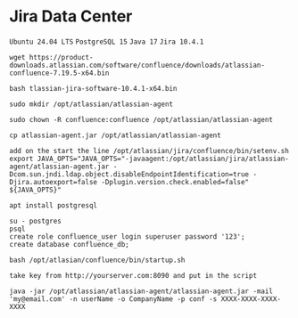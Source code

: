 # Jira Data Center


```Ubuntu 24.04 LTS```
```PostgreSQL 15```
```Java 17```
```Jira 10.4.1```




```
wget https://product-downloads.atlassian.com/software/confluence/downloads/atlassian-confluence-7.19.5-x64.bin

bash tlassian-jira-software-10.4.1-x64.bin

sudo mkdir /opt/atlassian/atlassian-agent

sudo chown -R confluence:confluence /opt/atlassian/atlassian-agent

cp atlassian-agent.jar /opt/atlassian/atlassian-agent

add on the start the line /opt/atlassian/jira/confluence/bin/setenv.sh
export JAVA_OPTS="JAVA_OPTS="-javaagent:/opt/atlassian/jira/atlassian-agent/atlassian-agent.jar -Dcom.sun.jndi.ldap.object.disableEndpointIdentification=true -Djira.autoexport=false -Dplugin.version.check.enabled=false" ${JAVA_OPTS}"

apt install postgresql

su - postgres
psql
create role confluence_user login superuser password '123';
create database confluence_db;

bash /opt/atlasian/confluence/bin/startup.sh

take key from http://yourserver.com:8090 and put in the script
```






```java -jar /opt/atlassian/atlassian-agent/atlassian-agent.jar -mail 'my@email.com' -n userName -o CompanyName -p conf -s XXXX-XXXX-XXXX-XXXX```
